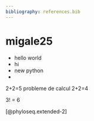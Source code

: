 ```yaml
---
bibliography: references.bib
---
```


# migale25

-   hello world
-   hi
-   new python
-   

2+2=5 probleme de calcul 2+2=4

3! = 6

[@phyloseq.extended-2]
